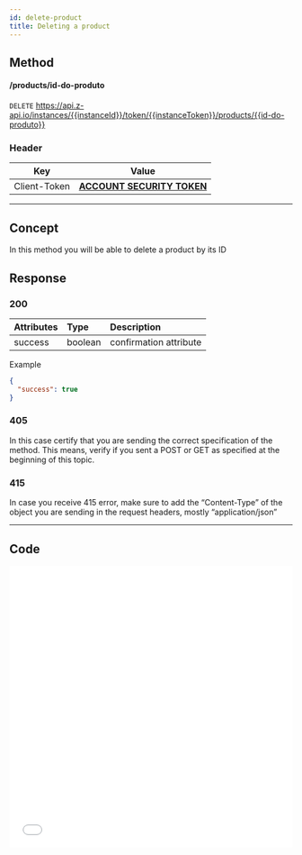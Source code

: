 ```yaml
---
id: delete-product
title: Deleting a product 
---
```


## Method 

#### /products/id-do-produto

`DELETE` https://api.z-api.io/instances/{{instanceId}}/token/{{instanceToken}}/products/{{id-do-produto}}

### Header

|      Key       |            Value            |
| :------------: |     :-----------------:     |
|  Client-Token  | **[ACCOUNT SECURITY TOKEN](../security/client-token)** |

---

## Concept

In this method you will be able to delete a product by its ID 

## Response

### 200

| Attributes| Type    | Description             |
| :-------- | :------ | :---------------------- |
| success   | boolean | confirmation attribute  |

Example

```json
{
  "success": true
}
```

### 405

In this case certify that you are sending the correct specification of the method. This means, verify if you sent a POST or GET as specified at the beginning of this topic.

### 415

In case you receive 415 error, make sure to add the “Content-Type” of the object you are sending in the request headers, mostly “application/json”

---

## Code

<iframe src="//api.apiembed.com/?source=https://raw.githubusercontent.com/Z-API/z-api-docs/main/json-examples/delete-product.json&targets=all" frameborder="0" scrolling="no" width="100%" height="500px" seamless></iframe>
